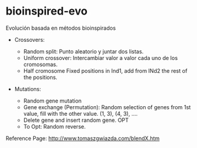 # bioinspired-evo
Evolución basada en métodos bioinspirados

* Crossovers:
    - Random split: Punto aleatorio y juntar dos listas.
    - Uniform crossover: Intercambiar valor a valor cada uno de los cromosomas.
    - Half cromosome Fixed positions in Ind1, add from INd2 the rest of the positions.

* Mutations:
    - Random gene mutation
    - Gene exchange (Permutation): Random selection of genes from 1st value, fill with the other value.
(1, 3), (4, 3), ....
    - Delete gene and insert random gene. OPT
    - To Opt: Random reverse.

Reference Page: <http://www.tomaszgwiazda.com/blendX.htm>
